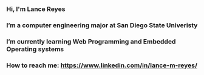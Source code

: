 ### Hi, I'm Lance Reyes 
### I’m a computer engineering major at San Diego State Univeristy 
### I’m currently learning Web Programming and Embedded Operating systems
### How to reach me: https://www.linkedin.com/in/lance-m-reyes/

<!--
**LanceR321/LanceR321** is a ✨ _special_ ✨ repository because its `README.md` (this file) appears on your GitHub profile.

Here are some ideas to get you started:

- I’m currently enrolled at San Diego State Univeristy as a computer engineering major
- I’m currently learning Web Programming and Embedded Operating systems
- How to reach me: https://www.linkedin.com/in/lance-m-reyes/

-->
